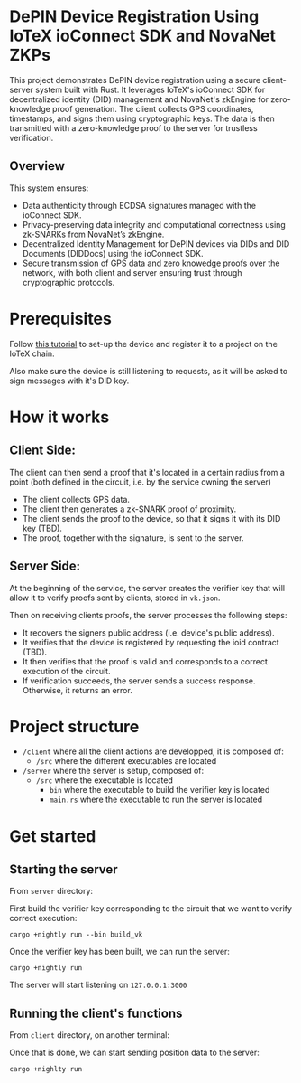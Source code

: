 # DePIN Device Registration Using IoTeX ioConnect SDK and NovaNet ZKPs

This project demonstrates DePIN device registration using a secure client-server system built with Rust. It leverages IoTeX's ioConnect SDK for decentralized identity (DID) management and NovaNet's zkEngine for zero-knowledge proof generation.
The client collects GPS coordinates, timestamps, and signs them using cryptographic keys. The data is then transmitted with a zero-knowledge proof to the server for trustless verification.

## Overview

This system ensures:

- Data authenticity through ECDSA signatures managed with the ioConnect SDK.
- Privacy-preserving data integrity and computational correctness using zk-SNARKs from NovaNet’s zkEngine.
- Decentralized Identity Management for DePIN devices via DIDs and DID Documents (DIDDocs) using the ioConnect SDK.
- Secure transmission of GPS data and zero knowedge proofs over the network, with both client and server ensuring trust through cryptographic protocols.

# Prerequisites

Follow [this tutorial](https://github.com/simonerom/ioid-registration-js) to set-up the device and register it to a project on the IoTeX chain.

Also make sure the device is still listening to requests, as it will be asked to sign messages with it's DID key.

# How it works

## Client Side:

The client can then send a proof that it's located in a certain radius from a point (both defined in the circuit, i.e. by the service owning the server)

- The client collects GPS data.
- The client then generates a zk-SNARK proof of proximity.
- The client sends the proof to the device, so that it signs it with its DID key (TBD).
- The proof, together with the signature, is sent to the server.

## Server Side:

At the beginning of the service, the server creates the verifier key that will allow it to verify proofs sent by clients, stored in `vk.json`.

Then on receiving clients proofs, the server processes the following steps:

- It recovers the signers public address (i.e. device's public address).
- It verifies that the device is registered by requesting the ioid contract (TBD).
- It then verifies that the proof is valid and corresponds to a correct execution of the circuit.
- If verification succeeds, the server sends a success response. Otherwise, it returns an error.

# Project structure

- `/client` where all the client actions are developped, it is composed of:
  - `/src` where the different executables are located
- `/server` where the server is setup, composed of:
  - `/src` where the executable is located
    - `bin` where the executable to build the verifier key is located
    - `main.rs` where the executable to run the server is located

# Get started

## Starting the server

From `server` directory:

First build the verifier key corresponding to the circuit that we want to verify correct execution:

```
cargo +nightly run --bin build_vk
```

Once the verifier key has been built, we can run the server:

```
cargo +nightly run
```

The server will start listening on `127.0.0.1:3000`

## Running the client's functions

From `client` directory, on another terminal:

Once that is done, we can start sending position data to the server:

```
cargo +nighlty run

```
